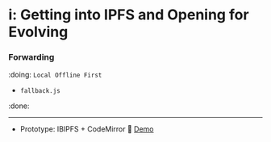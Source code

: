 # i: Getting into IPFS and Opening for Evolving

### Forwarding

:doing:
`Local Offline First`
- `fallback.js`

:done:

---
- Prototype: IBIPFS + CodeMirror :eyes: [Demo](https://service.edening.net/ipfs/QmUnLnA26sjNNWQF6nMTHLrRo9ATm5Av2CWeizzBy3otZn/)